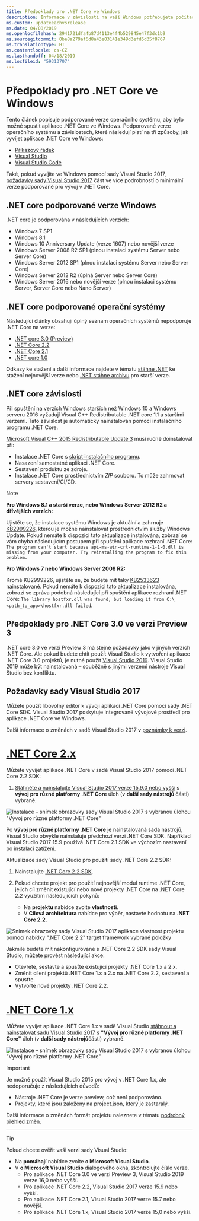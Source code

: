 ```yaml
---
title: Předpoklady pro .NET Core ve Windows
description: Informace v závislosti na vaší Windows potřebujete počítač pro vývoj a spouštění aplikací .NET Core.
ms.custom: updateeachvsrelease
ms.date: 04/08/2019
ms.openlocfilehash: 2941721dfa4b87d4113e4f4b529845e47f3dc1b9
ms.sourcegitcommit: 0be8a279af6d8a43e03141e349d3efd5d35f8767
ms.translationtype: HT
ms.contentlocale: cs-CZ
ms.lasthandoff: 04/18/2019
ms.locfileid: "59313707"
---
```

# <a name="prerequisites-for-net-core-on-windows"></a>Předpoklady pro .NET Core ve Windows

Tento článek popisuje podporované verze operačního systému, aby bylo možné spustit aplikace .NET Core ve Windows. Podporované verze operačního systému a závislostech, které následují platí na tři způsoby, jak vyvíjet aplikace .NET Core ve Windows:

* [Příkazový řádek](tutorials/using-with-xplat-cli.md)
* [Visual Studio](https://www.visualstudio.com/downloads/?utm_medium=microsoft&utm_source=docs.microsoft.com&utm_campaign=button+cta&utm_content=download+vs2017)
* [Visual Studio Code](https://code.visualstudio.com/)

Také, pokud vyvíjíte ve Windows pomocí sady Visual Studio 2017, [požadavky sady Visual Studio 2017](#prerequisites-with-visual-studio-2017) část ve více podrobností o minimální verze podporované pro vývoj v .NET Core.

## <a name="net-core-supported-windows-versions"></a>.NET core podporované verze Windows

.NET core je podporována v následujících verzích:

* Windows 7 SP1
* Windows 8.1
* Windows 10 Anniversary Update (verze 1607) nebo novější verze
* Windows Server 2008 R2 SP1 (plnou instalaci systému Server nebo Server Core)
* Windows Server 2012 SP1 (plnou instalaci systému Server nebo Server Core)
* Windows Server 2012 R2 (úplná Server nebo Server Core)
* Windows Server 2016 nebo novější verze (plnou instalaci systému Server, Server Core nebo Nano Server)

## <a name="net-core-supported-operating-systems"></a>.NET core podporované operační systémy

Následující články obsahují úplný seznam operačních systémů nepodporuje .NET Core na verze:

* [.NET core 3.0 (Preview)](https://github.com/dotnet/core/blob/master/release-notes/3.0/3.0-supported-os.md)
* [.NET Core 2.2](https://github.com/dotnet/core/blob/master/release-notes/2.2/2.2-supported-os.md)
* [.NET Core 2.1](https://github.com/dotnet/core/blob/master/release-notes/2.1/2.1-supported-os.md)
* [.NET core 1.0](https://github.com/dotnet/core/blob/master/release-notes/1.0/1.0-supported-os.md)

Odkazy ke stažení a další informace najdete v tématu [stáhne .NET](https://dotnet.microsoft.com/download) ke stažení nejnovější verze nebo [.NET stáhne archivu](https://dotnet.microsoft.com/download/archives#dotnet-core) pro starší verze.

## <a name="net-core-dependencies"></a>.NET core závislosti

Při spuštění na verzích Windows starších než Windows 10 a Windows serveru 2016 vyžadují Visual C++ Redistributable .NET core 1.1 a staršími verzemi. Tato závislost je automaticky nainstalován pomocí instalačního programu .NET Core.

[Microsoft Visual C++ 2015 Redistributable Update 3](https://www.microsoft.com/download/details.aspx?id=52685) musí ručně doinstalovat při:

* Instalace .NET Core s [skript instalačního programu](./tools/dotnet-install-script.md).
* Nasazení samostatné aplikaci .NET Core.
* Sestavení produktu ze zdroje.
* Instalace .NET Core prostřednictvím *ZIP* souboru. To může zahrnovat servery sestavení/CI/CD.

> [!NOTE]
> **Pro Windows 8.1 a starší verze, nebo Windows Server 2012 R2 a dřívějších verzích:**
>
> Ujistěte se, že instalace systému Windows je aktuální a zahrnuje [KB2999226](https://support.microsoft.com/en-us/help/2999226/update-for-universal-c-runtime-in-windows), kterou je možné nainstalovat prostřednictvím služby Windows Update. Pokud nemáte k dispozici tato aktualizace instalována, zobrazí se vám chyba následujícím postupem při spuštění aplikace rozhraní .NET Core: `The program can't start because api-ms-win-crt-runtime-1-1-0.dll is missing from your computer. Try reinstalling the program to fix this problem.`
>
> **Pro Windows 7 nebo Windows Server 2008 R2:**
>
> Kromě KB2999226, ujistěte se, že budete mít taky [KB2533623](https://support.microsoft.com/en-us/help/2533623/microsoft-security-advisory-insecure-library-loading-could-allow-remot) nainstalované. Pokud nemáte k dispozici tato aktualizace instalována, zobrazí se zpráva podobná následující při spuštění aplikace rozhraní .NET Core: `The library hostfxr.dll was found, but loading it from C:\<path_to_app>\hostfxr.dll failed`.

## <a name="prerequisites-for-net-core-30-preview-3"></a>Předpoklady pro .NET Core 3.0 ve verzi Preview 3

.NET core 3.0 ve verzi Preview 3 má stejné požadavky jako v jiných verzích .NET Core. Ale pokud budete chtít použít Visual Studio k vytvoření aplikace .NET Core 3.0 projektů, je nutné použít [Visual Studio 2019](https://visualstudio.microsoft.com/downloads/?utm_medium=microsoft&utm_source=docs.microsoft.com&utm_campaign=inline+link&utm_content=download+vs2019). Visual Studio 2019 může být nainstalovaná – souběžně s jinými verzemi nástroje Visual Studio bez konfliktu.

## <a name="prerequisites-with-visual-studio-2017"></a>Požadavky sady Visual Studio 2017
    
Můžete použít libovolný editor k vývoji aplikací .NET Core pomocí sady .NET Core SDK. Visual Studio 2017 poskytuje integrované vývojové prostředí pro aplikace .NET Core ve Windows.

Další informace o změnách v sadě Visual Studio 2017 v [poznámky k verzi](/visualstudio/releasenotes/vs2017-relnotes).

# <a name="net-core-2xtabnetcore2x"></a>[.NET Core 2.x](#tab/netcore2x)

Můžete vyvíjet aplikace .NET Core v sadě Visual Studio 2017 pomocí .NET Core 2.2 SDK:

 1. [Stáhněte a nainstalujte Visual Studio 2017 verze 15.9.0 nebo vyšší](/visualstudio/install/install-visual-studio) s **vývoj pro různé platformy .NET Core** úloh (v **další sady nástrojů** části) vybrané.

![Instalace – snímek obrazovky sady Visual Studio 2017 s vybranou úlohou "Vývoj pro různé platformy .NET Core"](./media/windows-prerequisites/vs-2017-workloads.jpg)

Po **vývoj pro různé platformy .NET Core** je nainstalovaná sada nástrojů, Visual Studio obvykle nainstaluje předchozí verzi .NET Core SDK.
Například Visual Studio 2017 15.9 používá .NET Core 2.1 SDK ve výchozím nastavení po instalaci zatížení.

Aktualizace sady Visual Studio pro použití sady .NET Core 2.2 SDK:

 1. Nainstalujte [.NET Core 2.2 SDK](https://dotnet.microsoft.com/download).

 1. Pokud chcete projekt pro použití nejnovější modul runtime .NET Core, jejich cíl změnit existující nebo nové projekty .NET Core na .NET Core 2.2 využitím následujících pokynů:

    * Na **projektu** nabídce zvolte **vlastnosti**.
    * V **Cílová architektura** nabídce pro výběr, nastavte hodnotu na **.NET Core 2.2**.

![Snímek obrazovky sady Visual Studio 2017 aplikace vlastnost projektu pomocí nabídky ".NET Core 2.2" target framework vybrané položky](./media/windows-prerequisites/targeting-dotnet-core.jpg)

Jakmile budete mít nakonfigurované s .NET Core 2.2 SDK sady Visual Studio, můžete provést následující akce:

* Otevřete, sestavte a spusťte existující projekty .NET Core 1.x a 2.x.
* Změnit cílení projektů .NET Core 1.x a 2.x na .NET Core 2.2, sestavení a spusťte.
* Vytvořte nové projekty .NET Core 2.2.

# <a name="net-core-1xtabnetcore1x"></a>[.NET Core 1.x](#tab/netcore1x)

Můžete vyvíjet aplikace .NET Core 1.x v sadě Visual Studio [stáhnout a nainstalovat sadu Visual Studio 2017](/visualstudio/install/install-visual-studio) s **"Vývoj pro různé platformy .NET Core"** úloh (v **další sady nástrojů**části) vybrané.

![Instalace – snímek obrazovky sady Visual Studio 2017 s vybranou úlohou "Vývoj pro různé platformy .NET Core"](./media/windows-prerequisites/vs-workloads.jpg)

> [!IMPORTANT]
> Je možné použít Visual Studio 2015 pro vývoj v .NET Core 1.x, ale nedoporučuje z následujících důvodů:
  > * Nástroje .NET Core je verze preview, což není podporováno.
  > * Projekty, které jsou založeny na project.json, který je zastaralý.
>
> Další informace o změnách formát projektu naleznete v tématu [podrobný přehled změn](./tools/cli-msbuild-architecture.md).

---

<a name="vs-mapping"></a>

> [!TIP]
> Pokud chcete ověřit vaši verzi sady Visual Studio:
>
> * Na **pomáhají** nabídce zvolte **o Microsoft Visual Studio**.
> * V **o Microsoft Visual Studio** dialogového okna, zkontrolujte číslo verze.
>   * Pro aplikace .NET Core 3.0 ve verzi Preview 3, Visual Studio 2019 verze 16,0 nebo vyšší.
>   * Pro aplikace .NET Core 2.2, Visual Studio 2017 verze 15.9 nebo vyšší.
>   * Pro aplikace .NET Core 2.1, Visual Studio 2017 verze 15.7 nebo novější.
>   * Pro aplikace .NET Core 1.x, Visual Studio 2017 verze 15,0 nebo vyšší.